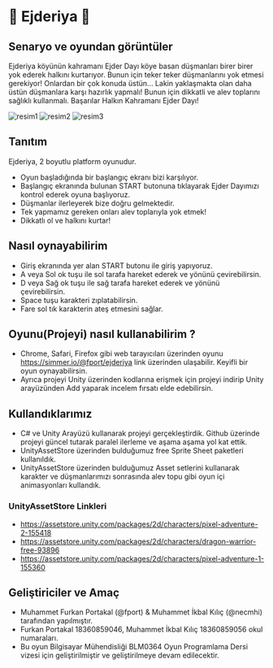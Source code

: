 
# 🐲 Ejderiya 🐲

## Senaryo ve oyundan görüntüler
Ejderiya köyünün kahramanı Ejder Dayı köye basan düşmanları birer birer yok ederek halkını kurtarıyor. Bunun için teker teker düşmanlarını yok etmesi gerekiyor! Onlardan bir çok konuda üstün... Lakin yaklaşmakta olan daha üstün düşmanlara karşı hazırlık yapmalı! Bunun için dikkatli ve alev toplarını sağlıklı kullanmalı. Başarılar Halkın Kahramanı Ejder Dayı!

![resim1](https://user-images.githubusercontent.com/56169582/143784322-f8a48e52-6cc2-41ae-b300-92184b0a5066.png)
![resim2](https://user-images.githubusercontent.com/56169582/143784324-23c597bd-802f-4598-ab17-c1009a8468f0.png)
![resim3](https://user-images.githubusercontent.com/56169582/143784323-ae60eab4-8876-4d69-9081-fa499ed3529c.png)


## Tanıtım
Ejderiya, 2 boyutlu platform oyunudur.
- Oyun başladığında bir başlangıç ekranı bizi karşılıyor.
- Başlangıç ekranında bulunan START butonuna tıklayarak Ejder Dayımızı kontrol ederek oyuna başlıyoruz.
- Düşmanlar ilerleyerek bize doğru gelmektedir.
- Tek yapmamız gereken onları alev toplarıyla yok etmek!
- Dikkatlı ol ve halkını kurtar!



## Nasıl oynayabilirim
- Giriş ekranında yer alan START butonu ile giriş yapıyoruz.
- A  veya Sol ok tuşu ile sol tarafa hareket ederek ve yönünü çevirebilirsin.
- D  veya Sağ ok tuşu ile sağ tarafa hareket ederek ve yönünü çevirebilirsin.
- Space tuşu karakteri zıplatabilirsin.
- Fare sol tık karakterin ateş etmesini sağlar.


## Oyunu(Projeyi) nasıl kullanabilirim ?
- Chrome, Safari, Firefox gibi web tarayıcıları üzerinden oyunu https://simmer.io/@fport/ejderiya link üzerinden ulaşabilir. Keyifli bir oyun oynayabilirsin.
- Ayrıca projeyi Unity üzerinden kodlarına erişmek için projeyi indirip Unity arayüzünden Add yaparak incelem fırsatı elde edebilirsin.


## Kullandıklarımız
- C# ve Unity Arayüzü kullanarak projeyi gerçekleştirdik. Github üzerinde projeyi güncel tutarak paralel ilerleme ve aşama aşama yol kat ettik.
- UnityAssetStore üzerinden bulduğumuz free Sprite Sheet paketleri kullanıldık.
- UnityAssetStore üzerinden bulduğumuz Asset setlerini kullanarak karakter ve düşmanlarımızı sonrasında alev topu gibi oyun içi animasyonları kullandık.
### UnityAssetStore Linkleri
- https://assetstore.unity.com/packages/2d/characters/pixel-adventure-2-155418
- https://assetstore.unity.com/packages/2d/characters/dragon-warrior-free-93896
- https://assetstore.unity.com/packages/2d/characters/pixel-adventure-1-155360

## Geliştiriciler ve Amaç
- Muhammet Furkan Portakal (@fport) & Muhammet İkbal Kılıç (@necmhi) tarafından yapılmıştır.
- Furkan Portakal 18360859046, Muhammet İkbal Kılıç 18360859056 okul numaraları.
- Bu oyun Bilgisayar Mühendisliği BLM0364 Oyun Programlama Dersi vizesi için geliştirilmiştir ve geliştirilmeye devam edilecektir.
